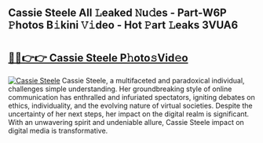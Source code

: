 ## Cassie Steele All 𝙻eaked 𝙽u𝚍es - Part-W6P 𝙿hotos B𝚒kini 𝚅𝚒deo - Hot 𝙿art 𝙻eaks 3VUA6

# <h2><a href="http://ld0gzf1.urlbe.top/?page=Cassie+Steele">🔗🔗👉👉 Cassie Steele P𝚑oto𝚜Vid𝚎o</a></h2>

[![Cassie Steele](https://i.imgur.com/eBuTRDB.gif)](http://ld0gzf1.urlbe.top/?page=Cassie+Steele)
Cassie Steele, a multifaceted and paradoxical individual, challenges simple understanding. Her groundbreaking style of online communication has enthralled and infuriated spectators, igniting debates on ethics, individuality, and the evolving nature of virtual societies. Despite the uncertainty of her next steps, her impact on the digital realm is significant. With an unwavering spirit and undeniable allure, Cassie Steele impact on digital media is transformative.
